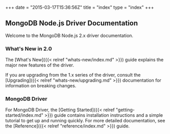 +++
date = "2015-03-17T15:36:56Z"
title = "index"
type = "index"
+++

## MongoDB Node.js Driver Documentation

Welcome to the MongoDB Node.js 2.x driver documentation.


### What's New in 2.0

The [What's New]({{< relref "whats-new/index.md" >}}) guide explains the major new features of the driver.

If you are upgrading from the 1.x series of the driver, consult the [Upgrading]({{< relref "whats-new/upgrading.md" >}}) documentation for
information on breaking changes.


### MongoDB Driver

For MongoDB Driver, the [Getting Started]({{< relref "getting-started/index.md" >}}) guide contains
installation instructions and a simple tutorial to get up  and running quickly. For more detailed documentation, see the
[Reference]({{< relref "reference/index.md" >}}) guide.
